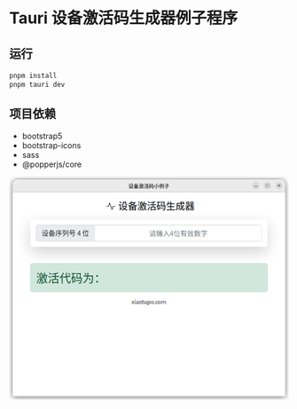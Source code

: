 # Tauri 设备激活码生成器例子程序

## 运行
```shell
pnpm install
pnpm tauri dev
```

## 项目依赖

- bootstrap5
- bootstrap-icons
- sass
- @popperjs/core

![app-img.png](./app-img.png)

